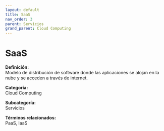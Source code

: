 ```yaml
---
layout: default
title: SaaS
nav_order: 3
parent: Servicios
grand_parent: Cloud Computing
---
```


# SaaS

**Definición:**  
Modelo de distribución de software donde las aplicaciones se alojan en la nube y se acceden a través de internet.

**Categoría:**  
Cloud Computing  

**Subcategoría:**  
Servicios

**Términos relacionados:**  
PaaS, IaaS
